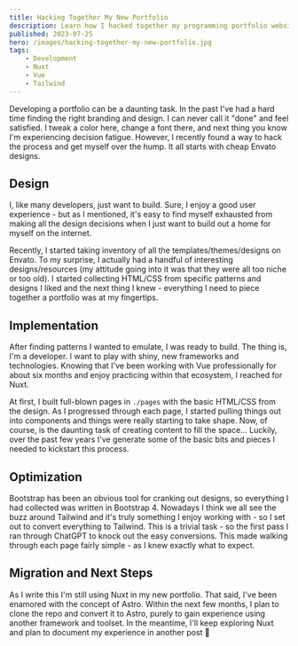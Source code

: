 ```yaml
---
title: Hacking Together My New Portfolio
description: Learn how I hacked together my programming portfolio website on a budget using borrowed design templates, leftover code snippets, and open source tools.
published: 2023-07-25
hero: /images/hacking-together-my-new-portfolio.jpg
tags:
    - Development
    - Nuxt
    - Vue
    - Tailwind
---
```

Developing a portfolio can be a daunting task. In the past I've had a hard time finding the right branding and design. I can never call it "done" and feel satisfied. I tweak a color here, change a font there, and next thing you know I'm experiencing decision fatigue. However, I recently found a way to hack the process and get myself over the hump. It all starts with cheap Envato designs.

## Design
I, like many developers, just want to build. Sure, I enjoy a good user experience - but as I mentioned, it's easy to find myself exhausted from making all the design decisions when I just want to build out a home for myself on the internet.

Recently, I started taking inventory of all the templates/themes/designs on Envato. To my surprise, I actually had a handful of interesting designs/resources (my attitude going into it was that they were all too niche or too old). I started collecting HTML/CSS from specific patterns and designs I liked and the next thing I knew - everything I need to piece together a portfolio was at my fingertips.

## Implementation
After finding patterns I wanted to emulate, I was ready to build. The thing is, I'm a developer. I want to play with shiny, new frameworks and technologies. Knowing that I've been working with Vue professionally for about six months and enjoy practicing within that ecosystem, I reached for Nuxt.

At first, I built full-blown pages in `./pages` with the basic HTML/CSS from the design. As I progressed through each page, I started pulling things out into components and things were really starting to take shape. Now, of course, is the daunting task of creating content to fill the space... Luckily, over the past few years I've generate some of the basic bits and pieces I needed to kickstart this process.

## Optimization
Bootstrap has been an obvious tool for cranking out designs, so everything I had collected was written in Bootstrap 4. Nowadays I think we all see the buzz around Tailwind and it's truly something I enjoy working with - so I set out to convert everything to Tailwind. This is a trivial task - so the first pass I ran through ChatGPT to knock out the easy conversions. This made walking through each page fairly simple - as I knew exactly what to expect.

## Migration and Next Steps
As I write this I'm still using Nuxt in my new portfolio. That said, I've been enamored with the concept of Astro. Within the next few months, I plan to clone the repo and convert it to Astro, purely to gain experience using another framework and toolset. In the meantime, I'll keep exploring Nuxt and plan to document my experience in another post &#128578;